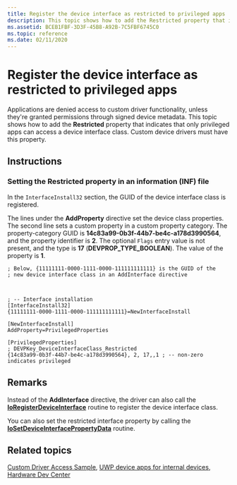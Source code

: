 ```yaml
---
title: Register the device interface as restricted to privileged apps
description: This topic shows how to add the Restricted property that indicates that only privileged apps can access a device interface class.
ms.assetid: BCEB1FBF-3D3F-45B8-A92B-7C5FBF6745C0
ms.topic: reference
ms.date: 02/11/2020
---
```


# Register the device interface as restricted to privileged apps

Applications are denied access to custom driver functionality, unless they're granted permissions through signed device metadata. This topic shows how to add the **Restricted** property that indicates that only privileged apps can access a device interface class. Custom device drivers must have this property.

## Instructions

### Setting the Restricted property in an information (INF) file

In the `InterfaceInstall32` section, the GUID of the device interface class is registered.

The lines under the **AddProperty** directive set the device class properties. The second line sets a custom property in a custom property category. The property-category GUID is **14c83a99-0b3f-44b7-be4c-a178d3990564**, and the property identifier is **2**. The optional `Flags` entry value is not present, and the type is **17** (**DEVPROP_TYPE_BOOLEAN**). The value of the property is **1**.

```Text
; Below, {11111111-0000-1111-0000-111111111111} is the GUID of the
; new device interface class in an AddInterface directive



; -- Interface installation
[InterfaceInstall32]
{11111111-0000-1111-0000-111111111111}=NewInterfaceInstall

[NewInterfaceInstall]
AddProperty=PrivilegedProperties

[PrivilegedProperties]
; DEVPKey_DeviceInterfaceClass_Restricted
{14c83a99-0b3f-44b7-be4c-a178d3990564}, 2, 17,,1 ; -- non-zero indicates privileged
```

## Remarks

Instead of the **AddInterface** directive, the driver can also call the [**IoRegisterDeviceInterface**](/windows-hardware/drivers/ddi/wdm/nf-wdm-iosetdeviceinterfacepropertydata) routine to register the device interface class.

You can also set the restricted interface property by calling the [**IoSetDeviceInterfacePropertyData**](/windows-hardware/drivers/ddi/wdm/nf-wdm-iosetdeviceinterfacepropertydata) routine.

## Related topics

[Custom Driver Access Sample](https://github.com/microsoftarchive/msdn-code-gallery-microsoft/tree/411c271e537727d737a53fa2cbe99eaecac00cc0/Official%20Windows%20Platform%20Sample/Custom%20driver%20access%20sample), [UWP device apps for internal devices](/windows-hardware/drivers/devapps/uwp-device-apps-for-specialized-devices), [Hardware Dev Center](/windows-hardware/drivers/)

